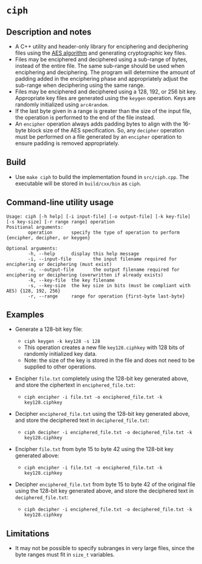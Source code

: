 # `ciph`
## Description and notes
- A C++ utility and header-only library for enciphering and deciphering files using the [AES algorithm](https://csrc.nist.gov/csrc/media/publications/fips/197/final/documents/fips-197.pdf) and generating cryptographic key files.
- Files may be enciphered and deciphered using a sub-range of bytes, instead of the entire file. The same sub-range should be used when enciphering and deciphering. The program will determine the amount of padding added in the enciphering phase and appropriately adjust the sub-range when deciphering using the same range.
- Files may be enciphered and deciphered using a 128, 192, or 256 bit key. Appropriate key files are generated using the `keygen` operation. Keys are randomly initialized using `arc4random`.
- If the last byte given in a range is greater than the size of the input file, the operation is performed to the end of the file instead.
- An `encipher` operation always adds padding bytes to align with the 16-byte block size of the AES specification. So, any `decipher` operation must be performed on a file generated by an `encipher` operation to ensure padding is removed appropriately.

## Build
- Use `make ciph` to build the implementation found in `src/ciph.cpp`. The executable will be stored in `build/cxx/bin` as `ciph`.

## Command-line utility usage
```
Usage: ciph [-h help] [-i input-file] [-o output-file] [-k key-file] [-s key-size] [-r range range] operation
Positional arguments:
        operation       specify the type of operation to perform {encipher, decipher, or keygen}

Optional arguments:
        -h, --help      display this help message
        -i, --input-file        the input filename required for enciphering or deciphering (must exist)
        -o, --output-file       the output filename required for enciphering or deciphering (overwritten if already exists)
        -k, --key-file  the key filename
        -s, --key-size  the key size in bits (must be compliant with AES) {128, 192, 256}
        -r, --range     range for operation {first-byte last-byte}
```

## Examples
- Generate a 128-bit key file:
  - `ciph keygen -k key128 -s 128`
  - This operation creates a new file `key128.ciphkey` with 128 bits of randomly initialized key data.
  - Note: the size of the key is stored in the file and does not need to be supplied to other operations.

- Encipher `file.txt` completely using the 128-bit key generated above, and store the ciphertext in `enciphered_file.txt`:
  - `ciph encipher -i file.txt -o enciphered_file.txt -k key128.ciphkey`

- Decipher `enciphered_file.txt` using the 128-bit key generated above, and store the deciphered text in `deciphered_file.txt`:
  - `ciph decipher -i enciphered_file.txt -o deciphered_file.txt -k key128.ciphkey`

- Encipher `file.txt` from byte 15 to byte 42 using the 128-bit key generated above:
  - `ciph encipher -i file.txt -o enciphered_file.txt -k key128.ciphkey`

- Decipher `enciphered_file.txt` from byte 15 to byte 42 of the original file using the 128-bit key generated above, and store the deciphered text in `deciphered_file.txt`:
  - `ciph decipher -i enciphered_file.txt -o deciphered_file.txt -k key128.ciphkey`

## Limitations
- It may not be possible to specify subranges in very large files, since the byte ranges must fit in `size_t` variables.
